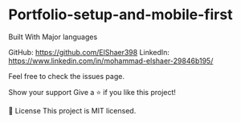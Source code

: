 # Portfolio-setup-and-mobile-first

Built With
Major languages

GitHub: https://github.com/ElShaer398
LinkedIn: https://www.linkedin.com/in/mohammad-elshaer-29846b195/

Feel free to check the issues page.

Show your support
Give a ⭐️ if you like this project!

📝 License
This project is MIT licensed.